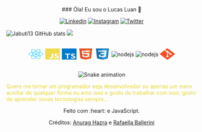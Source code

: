 <div align="center">
### Óla! Eu sou o Lucas Luan 👋


[![Linkedin](https://img.shields.io/badge/LinkedIn-0077B5?style=for-the-badge&logo=linkedin&logoColor=white)](https://www.linkedin.com/in/lucas-luan-963725262/)
[![Instagram](https://img.shields.io/badge/Instagram-E4405F?style=for-the-badge&logo=instagram&logoColor=white)](https://www.instagram.com/lukkasluan74/)
[![Twitter](https://img.shields.io/badge/Twitter-1DA1F2?style=for-the-badge&logo=twitter&logoColor=white)](https://twitter.com/LucasLu79709328)
</div>

 ![Jabuti13 GitHub stats](https://github-readme-stats.vercel.app/api?username=Jabuti13&show_icons=true&theme=radical)
 <img src="https://github-readme-stats.vercel.app/api/top-langs/?username=Jabuti13&theme=dracula&hide_border=false&&layout=compact"/>
 
<div align="center" valign="top"><br>
  <img align="center" alt="React" height="30" width="40" src="https://raw.githubusercontent.com/devicons/devicon/master/icons/react/react-original.svg">
  <img align="center" alt="Js" height="30" width="40" src="https://raw.githubusercontent.com/devicons/devicon/master/icons/javascript/javascript-plain.svg">
  <img align="center" alt="Js" height="30" width="40" src="https://raw.githubusercontent.com/devicons/devicon/master/icons/typescript/typescript-plain.svg">
  <img align="center" alt="HTML" height="30" width="40" src="https://raw.githubusercontent.com/devicons/devicon/master/icons/html5/html5-original.svg">
  <img align="center" alt="CSS" height="30" width="40" src="https://raw.githubusercontent.com/devicons/devicon/master/icons/css3/css3-original.svg">
  <img align="center" alt="nodejs" height="30" width="40" src="https://cdn.worldvectorlogo.com/logos/nodejs-icon.svg">
  <img align="center" alt="nodejs" height="30" width="40" src="https://cdn.jsdelivr.net/gh/devicons/devicon/icons/mysql/mysql-original.svg">
  
  <img align="center" alt="git" height="30" width="40" src="https://raw.githubusercontent.com/devicons/devicon/master/icons/git/git-original.svg">
</div><br>



<div align="center">

  ![Snake animation](https://github.com/danielbped/danielbped/blob/output/github-contribution-grid-snake.svg)
  
</div>

<div style="color: #E3D82C">
<p>
Quero me tornar um programador seja desenvolvedor ou apenas um mero auxiliar de qualquer forma eu amo isso e gosto de trabalhar com isso, gosto de aprender novas tecnologias sempre...
</p>
</div>

<div align="center">
  <p>Feito com :heart: e JavaScript.</p>
  <p>Créditos: <a href="https://github.com/anuraghazra/github-readme-stats">Anurag Hazra</a> e <a href="https://github.com/rafaballerini">Rafaella Ballerini</a></p>
</div>
